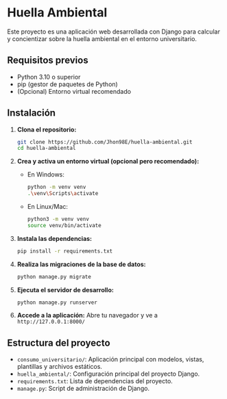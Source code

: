 # Huella Ambiental

Este proyecto es una aplicación web desarrollada con Django para calcular y concientizar sobre la huella ambiental en el entorno universitario.

## Requisitos previos
- Python 3.10 o superior
- pip (gestor de paquetes de Python)
- (Opcional) Entorno virtual recomendado

## Instalación

1. **Clona el repositorio:**
   ```bash
   git clone https://github.com/Jhon98E/huella-ambiental.git
   cd huella-ambiental
   ```

2. **Crea y activa un entorno virtual (opcional pero recomendado):**
   - En Windows:
     ```bash
     python -m venv venv
     .\venv\Scripts\activate
     ```
   - En Linux/Mac:
     ```bash
     python3 -m venv venv
     source venv/bin/activate
     ```

3. **Instala las dependencias:**
   ```bash
   pip install -r requirements.txt
   ```

4. **Realiza las migraciones de la base de datos:**
   ```bash
   python manage.py migrate
   ```

5. **Ejecuta el servidor de desarrollo:**
   ```bash
   python manage.py runserver
   ```

6. **Accede a la aplicación:**
   Abre tu navegador y ve a `http://127.0.0.1:8000/`

## Estructura del proyecto
- `consumo_universitario/`: Aplicación principal con modelos, vistas, plantillas y archivos estáticos.
- `huella_ambiental/`: Configuración principal del proyecto Django.
- `requirements.txt`: Lista de dependencias del proyecto.
- `manage.py`: Script de administración de Django.
